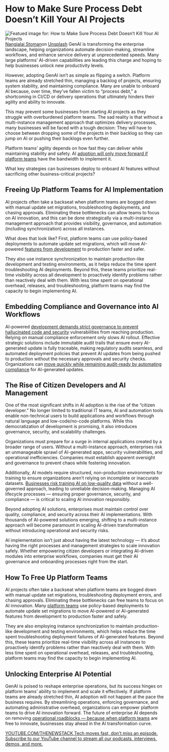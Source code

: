 # How to Make Sure Process Debt Doesn’t Kill Your AI Projects
![Featued image for: How to Make Sure Process Debt Doesn’t Kill Your AI Projects](https://cdn.thenewstack.io/media/2025/03/e504b278-nangialai-stoman-zos4xdamjr0-unsplash-1024x683.jpg)
[Nangialai Stoman](https://unsplash.com/@stoman?utm_content=creditCopyText&utm_medium=referral&utm_source=unsplash)on
[Unsplash](https://unsplash.com/photos/a-man-sitting-in-front-of-a-laptop-computer-ZOS4XDaMjR0?utm_content=creditCopyText&utm_medium=referral&utm_source=unsplash)
GenAI is transforming the enterprise landscape, helping organizations automate decision-making, streamline workflows, and enhance service delivery at unprecedented speeds. Many large platforms’ AI-driven capabilities are leading this charge and hoping to help businesses unlock new productivity levels.

However, adopting GenAI isn’t as simple as flipping a switch. Platform teams are already stretched thin, managing a backlog of projects, ensuring system stability, and maintaining compliance. Many are unable to onboard AI because, over time, they’ve fallen victim to “process debt,” a shortcoming in CI/CD or delivery operations that ultimately hinders their agility and ability to innovate.

This may prevent some businesses from starting AI projects as they struggle with overburdened platform teams. The sad reality is that without a multi-instance management approach that optimizes delivery processes, many businesses will be faced with a tough decision: They will have to choose between dropping some of the projects in their backlog so they can jump on AI or pushing their backlogs even further.

Platform teams’ agility depends on how fast they can deliver while maintaining stability and safety. AI [adoption will only move forward if platform teams](https://thenewstack.io/platform-teams-adopt-these-7-developer-productivity-drivers/) have the bandwidth to implement it.

What key strategies can businesses deploy to onboard AI features without sacrificing other business-critical projects?

## Freeing Up Platform Teams for AI Implementation
AI projects often take a backseat when platform teams are bogged down with manual update set migrations, troubleshooting deployments, and chasing approvals. Eliminating these bottlenecks can allow teams to focus on AI innovation, and this can be done strategically via a multi-instance management approach that provides visibility, governance, and automation (including synchronization) across all instances.

What does that look like? First, platform teams can use policy-based deployments to automate update set migrations, which will move AI-powered [features from development](https://thenewstack.io/are-cloud-based-ides-the-future-of-software-engineering/) to production faster and safer.

They also use instance synchronization to maintain production-like development and testing environments, as it helps reduce the time spent troubleshooting AI deployments. Beyond this, these teams prioritize real-time visibility across all development to proactively identify problems rather than reactively deal with them. With less time spent on operational overhead, releases, and troubleshooting, platform teams may find the capacity to begin implementing AI.

## Embedding Compliance and Governance into AI Workflows
AI-powered [development demands strict governance to prevent hallucinated code and security](https://thenewstack.io/3-api-vulnerabilities-developers-accidentally-create/) vulnerabilities from reaching production. Relying on manual compliance enforcement only slows AI rollout. Effective strategic solutions include immutable audit trails that ensure every AI-generated update is fully traceable, making regulatory audits seamless, and automated deployment policies that prevent AI updates from being pushed to production without the necessary approvals and security checks. Organizations can [move quickly while remaining audit-ready by automating compliance](https://thenewstack.io/us-moves-to-designate-agency-cios-as-political-appointees/) for AI-generated updates.

## The Rise of Citizen Developers and AI Management
One of the most significant shifts in AI adoption is the rise of the “citizen developer.” No longer limited to traditional IT teams, AI and automation tools enable non-technical users to build applications and workflows through natural language and low-code/no-code platforms. While this democratization of development is promising, it also introduces governance, security, and scalability challenges.

Organizations must prepare for a surge in internal applications created by a broader range of users. Without a multi-instance approach, enterprises risk an unmanageable sprawl of AI-generated apps, security vulnerabilities, and operational inefficiencies. Companies must establish apparent oversight and governance to prevent chaos while fostering innovation.

Additionally, AI models require structured, non-production environments for training to ensure organizations aren’t relying on incomplete or inaccurate datasets. [Businesses risk training AI on low-quality data](https://thenewstack.io/how-event-processing-builds-business-speed-and-agility/) without a well-governed approach, leading to unreliable decision-making. Managing AI lifecycle processes — ensuring proper governance, security, and compliance — is critical to scaling AI innovation responsibly.

Beyond adopting AI solutions, enterprises must maintain control over quality, compliance, and security across their AI implementations. With thousands of AI-powered solutions emerging, shifting to a multi-instance approach will become paramount in scaling AI-driven transformation without introducing operational and security risks.

AI implementation isn’t just about having the latest technology — it’s about having the right processes and management strategies to scale innovation safely. Whether empowering citizen developers or integrating AI-driven modules into enterprise workflows, companies must get their AI governance and onboarding processes right from the start.

## How To Free Up Platform Teams
AI projects often take a backseat when platform teams are bogged down with manual update set migrations, troubleshooting deployment errors, and chasing approvals. Eliminating these bottlenecks can free teams to focus on AI innovation. Many [platform teams](https://thenewstack.io/platforms-can-finally-solve-developer-security-team-tension/) use policy-based deployments to automate update set migrations to move AI-powered or AI-generated features from development to production faster and safely.

They are also employing instance synchronization to maintain production-like development and testing environments, which helps reduce the time spent troubleshooting deployment failures of AI-generated features. Beyond this, these teams prioritize real-time visibility across all instances to proactively identify problems rather than reactively deal with them. With less time spent on operational overhead, releases, and troubleshooting, platform teams may find the capacity to begin implementing AI.

## Unlocking Enterprise AI Potential
GenAI is poised to reshape enterprise operations, but its success hinges on platform teams’ ability to implement and scale it effectively. If platform teams are already stretched thin, AI adoption will not happen at the pace the business requires. By streamlining operations, enforcing governance, and automating administrative overhead, organizations can empower platform teams to drive AI innovation forward. The future of enterprise AI depends on removing [operational roadblocks — because when platform teams](https://thenewstack.io/this-is-why-infra-teams-should-care-about-platform-engineering/) are free to innovate, businesses stay ahead in the AI transformation curve.

[
YOUTUBE.COM/THENEWSTACK
Tech moves fast, don't miss an episode. Subscribe to our YouTube
channel to stream all our podcasts, interviews, demos, and more.
](https://youtube.com/thenewstack?sub_confirmation=1)
